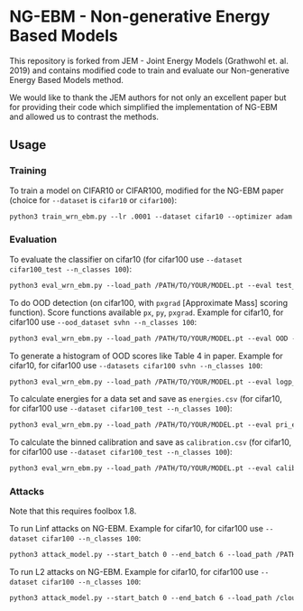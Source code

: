 # NG-EBM - Non-generative Energy Based Models
This repository is forked from JEM - Joint Energy Models (Grathwohl et. al. 2019) and contains modified code to train and evaluate our Non-generative Energy Based Models method.

We would like to thank the JEM authors for not only an excellent paper but for providing their code which simplified the implementation of NG-EBM and allowed us to contrast the methods.

<!--
A pretrained NG-EBM model on CIFAR10 can be found [here](http://www.crc.nd.edu/~csweet1/NG-EBM_CIFAR10_MODEL.pt).
-->

## Usage
### Training
To train a model on CIFAR10 or CIFAR100, modified for the NG-EBM paper (choice for ```--dataset``` is ```cifar10``` or ```cifar100```):
```markdown
python3 train_wrn_ebm.py --lr .0001 --dataset cifar10 --optimizer adam --energy_variance_loss 1.0 --energy_derivative_loss 1.0 --p_x_weight 0.0 --p_y_given_x_weight 1.0 --p_x_y_weight 0.0 --sigma .03 --width 10 --depth 28 --save_dir /YOUR/SAVE/DIR --warmup_iters 1000
```

### Evaluation

To evaluate the classifier on cifar10 (for cifar100 use ```--dataset cifar100_test --n_classes 100```):
```markdown
python3 eval_wrn_ebm.py --load_path /PATH/TO/YOUR/MODEL.pt --eval test_clf --dataset cifar_test
```
To do OOD detection (on cifar100, with ```pxgrad``` [Approximate Mass] scoring function). Score functions available ```px```, ```py```, ```pxgrad```. Example for cifar10, for cifar100 use ```--ood_dataset svhn --n_classes 100```:
```markdown
python3 eval_wrn_ebm.py --load_path /PATH/TO/YOUR/MODEL.pt --eval OOD --score_fn pxgrad --ood_dataset cifar_100
```
To generate a histogram of OOD scores like Table 4 in paper. Example for cifar10, for cifar100 use ```--datasets cifar100 svhn --n_classes 100```:
```markdown
python3 eval_wrn_ebm.py --load_path /PATH/TO/YOUR/MODEL.pt --eval logp_hist --datasets cifar10 svhn --save_dir /YOUR/HIST/FOLDER
```
To calculate energies for a data set and save as ```energies.csv``` (for cifar10, for cifar100 use ```--dataset cifar100_test --n_classes 100```):
```markdown
python3 eval_wrn_ebm.py --load_path /PATH/TO/YOUR/MODEL.pt --eval pri_energy --dataset cifar_test --save_dir /YOUR/SAVE/DIR 
```
To calculate the binned calibration and save as ```calibration.csv``` (for cifar10, for cifar100 use ```--dataset cifar100_test --n_classes 100```):
```markdown
python3 eval_wrn_ebm.py --load_path /PATH/TO/YOUR/MODEL.pt --eval calibration --dataset cifar_test --save_dir /YOUR/SAVE/DIR
```

### Attacks

Note that this requires foolbox 1.8.

To run Linf attacks on NG-EBM. Example for cifar10, for cifar100 use ```--dataset cifar100 --n_classes 100```:
```markdown
python3 attack_model.py --start_batch 0 --end_batch 6 --load_path /PATH/TO/YOUR/MODEL.pt --exp_name /YOUR/EXP/NAME --n_steps_refine 1 --distance Linf --random_init --n_dup_chains 5 --base_dir /PATH/TO/YOUR/EXPERIMENTS/DIRECTORY --attack_tries 1
```
To run L2 attacks on NG-EBM. Example for cifar10, for cifar100 use ```--dataset cifar100 --n_classes 100```:
```markdown
python3 attack_model.py --start_batch 0 --end_batch 6 --load_path /cloud_storage/BEST_EBM.pt --exp_name rerun_ebm_1_step_5_dup_l2_no_sigma_REDO --n_steps_refine 1 --distance L2 --random_init --n_dup_chains 5 --sigma 0.0 --base_dir /cloud_storage/adv_results --attack_tries 1
 ```
 
